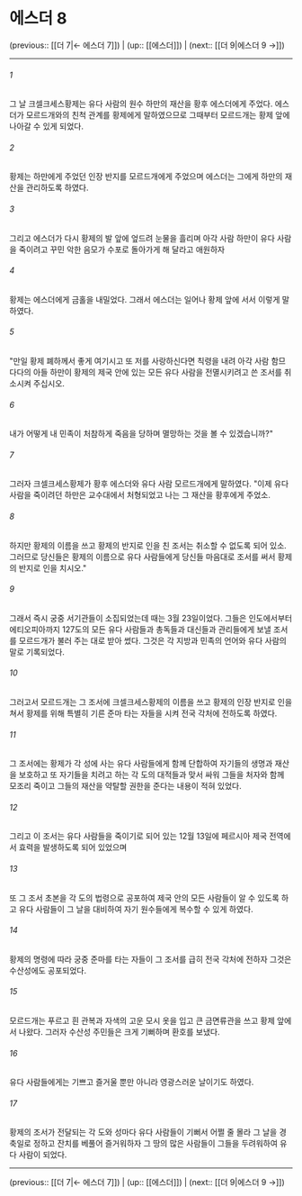# 에스더 8

(previous:: [[더 7|← 에스더 7]]) | (up:: [[에스더]]) | (next:: [[더 9|에스더 9 →]])

***




###### 1 

그 날 크셀크세스황제는 유다 사람의 원수 하만의 재산을 황후 에스더에게 주었다. 에스더가 모르드개와의 친척 관계를 황제에게 말하였으므로 그때부터 모르드개는 황제 앞에 나아갈 수 있게 되었다. 



###### 2 

황제는 하만에게 주었던 인장 반지를 모르드개에게 주었으며 에스더는 그에게 하만의 재산을 관리하도록 하였다. 



###### 3 

그리고 에스더가 다시 황제의 발 앞에 엎드려 눈물을 흘리며 아각 사람 하만이 유다 사람을 죽이려고 꾸민 악한 음모가 수포로 돌아가게 해 달라고 애원하자 



###### 4 

황제는 에스더에게 금홀을 내밀었다. 그래서 에스더는 일어나 황제 앞에 서서 이렇게 말하였다. 



###### 5 

"만일 황제 폐하께서 좋게 여기시고 또 저를 사랑하신다면 칙령을 내려 아각 사람 함므다다의 아들 하만이 황제의 제국 안에 있는 모든 유다 사람을 전멸시키려고 쓴 조서를 취소시켜 주십시오. 



###### 6 

내가 어떻게 내 민족이 처참하게 죽음을 당하며 멸망하는 것을 볼 수 있겠습니까?" 



###### 7 

그러자 크셀크세스황제가 황후 에스더와 유다 사람 모르드개에게 말하였다. "이제 유다 사람을 죽이려던 하만은 교수대에서 처형되었고 나는 그 재산을 황후에게 주었소. 



###### 8 

하지만 황제의 이름을 쓰고 황제의 반지로 인을 친 조서는 취소할 수 없도록 되어 있소. 그러므로 당신들은 황제의 이름으로 유다 사람들에게 당신들 마음대로 조서를 써서 황제의 반지로 인을 치시오." 



###### 9 

그래서 즉시 궁중 서기관들이 소집되었는데 때는 3월 23일이었다. 그들은 인도에서부터 에티오피아까지 127도의 모든 유다 사람들과 총독들과 대신들과 관리들에게 보낼 조서를 모르드개가 불러 주는 대로 받아 썼다. 그것은 각 지방과 민족의 언어와 유다 사람의 말로 기록되었다. 



###### 10 

그러고서 모르드개는 그 조서에 크셀크세스황제의 이름을 쓰고 황제의 인장 반지로 인을 쳐서 황제를 위해 특별히 기른 준마 타는 자들을 시켜 전국 각처에 전하도록 하였다. 



###### 11 

그 조서에는 황제가 각 성에 사는 유다 사람들에게 함께 단합하여 자기들의 생명과 재산을 보호하고 또 자기들을 치려고 하는 각 도의 대적들과 맞서 싸워 그들을 처자와 함께 모조리 죽이고 그들의 재산을 약탈할 권한을 준다는 내용이 적혀 있었다. 



###### 12 

그리고 이 조서는 유다 사람들을 죽이기로 되어 있는 12월 13일에 페르시아 제국 전역에서 효력을 발생하도록 되어 있었으며 



###### 13 

또 그 조서 초본을 각 도의 법령으로 공포하여 제국 안의 모든 사람들이 알 수 있도록 하고 유다 사람들이 그 날을 대비하여 자기 원수들에게 복수할 수 있게 하였다. 



###### 14 

황제의 명령에 따라 궁중 준마를 타는 자들이 그 조서를 급히 전국 각처에 전하자 그것은 수산성에도 공포되었다. 



###### 15 

모르드개는 푸르고 흰 관복과 자색의 고운 모시 옷을 입고 큰 금면류관을 쓰고 황제 앞에서 나왔다. 그러자 수산성 주민들은 크게 기뻐하며 환호를 보냈다. 



###### 16 

유다 사람들에게는 기쁘고 즐거울 뿐만 아니라 영광스러운 날이기도 하였다. 



###### 17 

황제의 조서가 전달되는 각 도와 성마다 유다 사람들이 기뻐서 어쩔 줄 몰라 그 날을 경축일로 정하고 잔치를 베풀어 즐거워하자 그 땅의 많은 사람들이 그들을 두려워하여 유다 사람이 되었다.

***

(previous:: [[더 7|← 에스더 7]]) | (up:: [[에스더]]) | (next:: [[더 9|에스더 9 →]])
